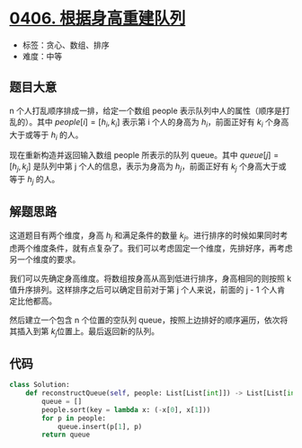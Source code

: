 # [0406. 根据身高重建队列](https://leetcode-cn.com/problems/queue-reconstruction-by-height/)

- 标签：贪心、数组、排序
- 难度：中等

## 题目大意

n 个人打乱顺序排成一排，给定一个数组 people 表示队列中人的属性（顺序是打乱的）。其中 $people[i] = [h_i, k_i]$ 表示第 i 个人的身高为 $h_i$，前面正好有 $k_i$ 个身高大于或等于 $h_i$ 的人。

现在重新构造并返回输入数组 people 所表示的队列 queue。其中 $queue[j] = [h_j, k_j]$ 是队列中第 j 个人的信息，表示为身高为 $h_j$，前面正好有 $k_j$ 个身高大于或等于 $h_j$​ 的人。

## 解题思路

这道题目有两个维度，身高 $h_j$ 和满足条件的数量 $k_j$。进行排序的时候如果同时考虑两个维度条件，就有点复杂了。我们可以考虑固定一个维度，先排好序，再考虑另一个维度的要求。

我们可以先确定身高维度。将数组按身高从高到低进行排序，身高相同的则按照 k 值升序排列。这样排序之后可以确定目前对于第 j 个人来说，前面的 j - 1 个人肯定比他都高。

然后建立一个包含 n 个位置的空队列 queue，按照上边排好的顺序遍历，依次将其插入到第 $k_j$​ 位置上。最后返回新的队列。

## 代码

```Python
class Solution:
    def reconstructQueue(self, people: List[List[int]]) -> List[List[int]]:
        queue = []
        people.sort(key = lambda x: (-x[0], x[1]))
        for p in people:
            queue.insert(p[1], p)
        return queue
```

